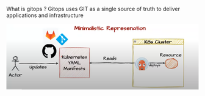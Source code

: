 What is gitops ?
Gitops uses GIT as a single source of truth to deliver applications and infrastructure

![alt text](image.png)


